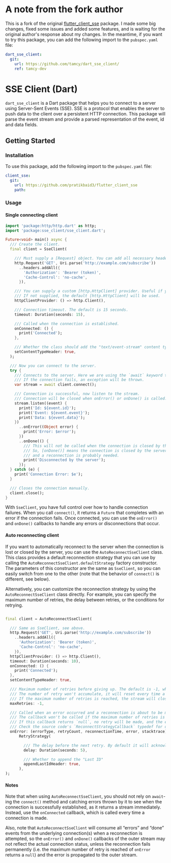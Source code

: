 # A note from the fork author

This is a fork of the original [flutter_client_sse](https://github.com/pratikbaid3/flutter_client_sse) package. I made
some big changes, fixed some issues and added some features, and is waiting for the original author's response about my
changes. In the meantime, if you want to try this package, you can add the following import to the `pubspec.yaml` file:

```yaml
dart_sse_client:
  git:
    url: https://github.com/tamcy/dart_sse_client/
    ref: tamcy-dev
```

# SSE Client (Dart)

`dart_sse_client` is a Dart package that helps you to connect to a server using Server-Sent Events (SSE). SSE is a protocol
that enables the server to push data to the client over a persistent HTTP connection. This package will parse the
event stream and provide a parsed representation of the event, id and data fields.

## Getting Started

### Installation

To use this package, add the following import to the `pubspec.yaml` file:

```yaml
client_sse:
  git:
    url: https://github.com/pratikbaid3/flutter_client_sse
    path:
```

### Usage

#### Single connecting client

```dart
import 'package:http/http.dart' as http;
import 'package:sse_client/sse_client.dart';

Future<void> main() async {
  /// Create the client.
  final client = SseClient(

    /// Must supply a [Request] object. You can add all necessary headers here.
    http.Request('GET', Uri.parse('http://example.com/subscribe'))
      ..headers.addAll({
        'Authorization': 'Bearer (token)',
        'Cache-Control': 'no-cache',
      }),

    /// You can supply a custom [http.HttpClient] provider. Useful if you want to use a custom [HttpClient] implementation.
    /// If not supplied, the default [http.HttpClient] will be used.
    httpClientProvider: () => http.Client(),

    /// Connection timeout. The default is 15 seconds.
    timeout: Duration(seconds: 15),

    /// Called when the connection is established.
    onConnected: () {
      print('Connected');
    },

    /// Whether the class should add the "text/event-stream" content type header to the request. The default is `true`.
    setContentTypeHeader: true,
  );

  /// Now you can connect to the server.
  try {
    /// Connects to the server. Here we are using the `await` keyword to wait for the connection to be established.
    /// If the connection fails, an exception will be thrown.
    var stream = await client.connect();

    /// Connection is successful, now listen to the stream.
    /// Connection will be closed when onError() or onDone() is called.
    stream.listen((event) {
      print('Id: ${event.id}');
      print('Event: ${event.event}');
      print('Data: ${event.data}');
    })
      ..onError((Object error) {
        print('Error: $error');
      })
      ..onDone(() {
        /// This will not be called when the connection is closed by the client via [client.close()].
        /// So, [onDone()] means the connection is closed by the server, which is usually not normal,
        /// and a reconnection is probably needed.
        print('Disconnected by the server');
      });
  } catch (e) {
    print('Connection Error: $e');
  }

  /// Closes the connection manually.
  client.close();
}
```

With `SseClient`, you have full control over how to handle connection failures. When you call `connect()`, it returns
a `Future` that completes with an error if the connection fails. Once connected, you can use the `onError()` and
`onDone()` callbacks to handle any errors or disconnections that occur.

#### Auto reconnecting client

If you want to automatically reconnect to the server when the connection is lost or closed by the server, you can use
the `AutoReconnectSseClient` class. This class provides a default reconnection strategy that you can use by calling the
`AutoReconnectSseClient.defaultStrategy` factory constructor. The parameters of this constructor are the same as
`SseClient`, so you can easily switch from one to the other (note that the behavior of `connect()` is different,
see below).

Alternatively, you can customize the reconnection strategy by using the `AutoReconnectSseClient` class directly. For
example, you can specify the maximum number of retries, the delay between retries, or the conditions for retrying.

```dart

final client = AutoReconnectSseClient(

  /// Same as SseClient, see above.  
  http.Request('GET', Uri.parse('http://example.com/subscribe'))
    ..headers.addAll({
      'Authorization': 'Bearer (token)',
      'Cache-Control': 'no-cache',
    }),
  httpClientProvider: () => http.Client(),
  timeout: Duration(seconds: 10),
  onConnected: () {
    print('Connected');
  },
  setContentTypeHeader: true,

  /// Maximum number of retries before giving up. The default is -1, which means infinite retries.
  /// The number of retry won't accumulate, it will reset every time a connection is successfully established.
  /// If the maximum number of retries is reached, the stream will close with an error. 
  maxRetries: -1,

  /// Called when an error occurred and a reconnection is about to be made.
  /// The callback won't be called if the maximum number of retries is reached.
  /// If this callback returns `null`, no retry will be made, and the error will be propagated to the stream.
  /// Check the source code's `ReconnectStrategyCallback` typedef for details of the callback parameters.
  onError: (errorType, retryCount, reconnectionTime, error, stacktrace) =>
      RetryStrategy(

        /// The delay before the next retry. By default it will acknowledge `reconnectionTime` with an exponential backoff.  
        delay: Duration(seconds: 5),

        /// Whether to append the "Last ID"
        appendLastIdHeader: true,
      ),
);
```

#### Notes

Note that when using `AutoReconnectSseClient`, you should not rely on `await`-ing the `connect()` method and catching
errors thrown by it to see when the connection is successfully established, as it returns a stream immediately. Instead,
use the `onConnected` callback, which is called every time a connection is made.

Also, note that `AutoReconnectSseClient` will consume all “errors” and “done” events from the underlying connection(s)
when a reconnection is attempted, so the `onError()` and `onDone()` callbacks of the outer stream may not reflect the
actual connection status, unless the reconnection fails permanently (i.e. the maximum number of retry is reached of
`onError` returns a `null`) and the error is propagated to the outer stream.